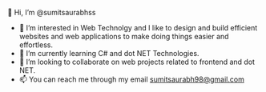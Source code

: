  👋 Hi, I’m @sumitsaurabhss
- 👀 I’m interested in Web Technolgy and I like to design and build efficient websites and web applications to make doing things easier and effortless.
- 🌱 I’m currently learning C# and dot NET Technologies.
- 💞️ I’m looking to collaborate on web projects related to frontend and dot NET.
- 📫 You can reach me through my email sumitsaurabh98@gmail.com

<!---
sumitsaurabhss/sumitsaurabhss is a ✨ special ✨ repository because its `README.md` (this file) appears on your GitHub profile.
You can click the Preview link to take a look at your changes.
--->
